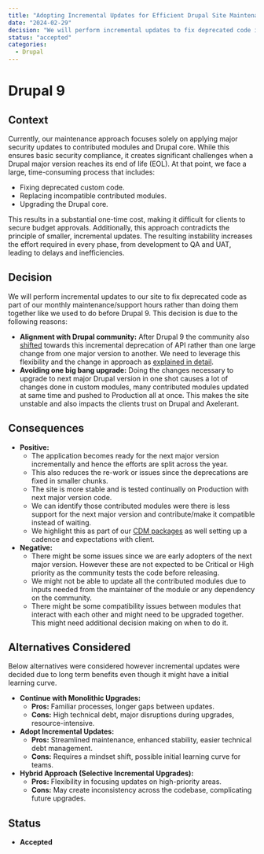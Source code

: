 ```yaml
---
title: "Adopting Incremental Updates for Efficient Drupal Site Maintenance"
date: "2024-02-29"
decision: "We will perform incremental updates to fix deprecated code in our custom modules, replacing deprecated contributed modules with latest versions or an alternative rather than one shot upgrade from one Drupal major version to another"
status: "accepted"
categories:
  - Drupal
---
```


# Drupal 9

## Context

Currently, our maintenance approach focuses solely on applying major security updates to contributed modules and Drupal core. While this ensures basic security compliance, it creates significant challenges when a Drupal major version reaches its end of life (EOL). At that point, we face a large, time-consuming process that includes:

- Fixing deprecated custom code.
- Replacing incompatible contributed modules.
- Upgrading the Drupal core.

This results in a substantial one-time cost, making it difficult for clients to secure budget approvals. Additionally, this approach contradicts the principle of smaller, incremental updates. The resulting instability increases the effort required in every phase, from development to QA and UAT, leading to delays and inefficiencies.

## Decision

We will perform incremental updates to our site to fix deprecated code as part of our monthly maintenance/support hours rather than doing them together like we used to do before Drupal 9. This decision is due to the following reasons:

- **Alignment with Drupal community:** After Drupal 9 the community also [shifted](<https://www.drupal.org/about/core/policies/core-change-policies/continuous-upgrades-between-major-versions>) towards this incremental deprecation of API rather than one large change from one major version to another. We need to leverage this flexibility and the change in approach as [explained in detail](https://www.hojtsy.hu/blog/2019-nov-11/dramatic-shift-how-drupal-upgrade-now-done-drupal-8-drupal-9).
- **Avoiding one big bang upgrade:** Doing the changes necessary to upgrade to next major Drupal version in one shot causes a lot of changes done in custom modules, many contributed modules updated at same time and pushed to Production all at once. This makes the site unstable and also impacts the clients trust on Drupal and Axelerant.

## Consequences

- **Positive:**
  - The application becomes ready for the next major version incrementally and hence the efforts are split across the year.
  - This also reduces the re-work or issues since the deprecations are fixed in smaller chunks.
  - The site is more stable and is tested continually on Production with next major version code.
  - We can identify those contributed modules were there is less support for the next major version and contribute/make it compatible instead of waiting.
  - We highlight this as part of our [CDM packages](https://www.axelerant.com/drupal-continuous-development-and-maintenance) as well setting up a cadence and expectations with client.
- **Negative:**
  - There might be some issues since we are early adopters of the next major version. However these are not expected to be Critical or High priority as the community tests the code before releasing.
  - We might not be able to update all the contributed modules due to inputs needed from the maintainer of the module or any dependency on the community.
  - There might be some compatibility issues between modules that interact with each other and might need to be upgraded together. This might need additional decision making on when to do it.

## Alternatives Considered

Below alternatives were considered however incremental updates were decided due to long term benefits even though it might have a initial learning curve.

- **Continue with Monolithic Upgrades:**
  - **Pros:** Familiar processes, longer gaps between updates.
  - **Cons:** High technical debt, major disruptions during upgrades, resource-intensive.
- **Adopt Incremental Updates:**
  - **Pros:** Streamlined maintenance, enhanced stability, easier technical debt management.
  - **Cons:** Requires a mindset shift, possible initial learning curve for teams.
- **Hybrid Approach (Selective Incremental Upgrades):**
  - **Pros:** Flexibility in focusing updates on high-priority areas.
  - **Cons:** May create inconsistency across the codebase, complicating future upgrades.

## Status

- **Accepted**
